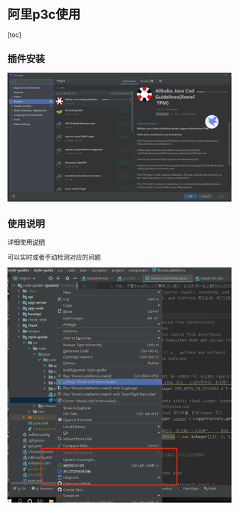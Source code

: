 # 阿里p3c使用

[toc]

## 插件安装

![image-20201126091315877](images/p3c/image-20201126091315877.png)

## 使用说明

详细使用[说明](https://github.com/alibaba/p3c/tree/master/idea-plugin)

可以实时或者手动检测对应的问题

![image-20201126091805557](images/p3c/image-20201126091805557.png)
